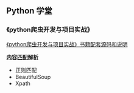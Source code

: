 ## Python 学堂

### 《python爬虫开发与项目实战》
[《python爬虫开发与项目实战》书籍配套源码和说明](https://github.com/qiyeboy/SpiderBook)

[**内容匹配解析**](https://github.com/qiyeboy/SpiderBook/tree/master/ch04)
- 正则匹配
- BeautifulSoup
- Xpath

